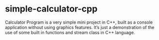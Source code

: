 # simple-calculator-cpp
Calculator Program is a very simple mini project in C++, built as a console application without using graphics features. It’s just a demonstration of the use of some built in functions and stream class in C++ language.
